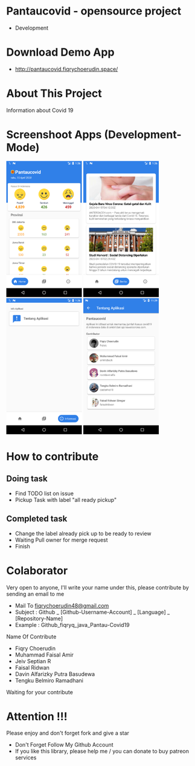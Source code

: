 # Pantaucovid - opensource project
- Development

# Download Demo App
- http://pantaucovid.fiqrychoerudin.space/

# About This Project
Information about Covid 19

# Screenshoot Apps (Development-Mode)
<span align="center"><img width="200px" height="360px" src="docs/images/ss_apps.png"></span>
<span align="center"><img width="200px" height="360px" src="docs/images/ss_news.png"></span>
<span align="center"><img width="200px" height="360px" src="docs/images/ss_about.png"></span>
<span align="center"><img width="200px" height="360px" src="docs/images/ss_contributor.png"></span>

# How to contribute
## Doing task
- Find TODO list on issue
- Pickup Task with label "all ready pickup"

## Completed task
- Change the label already pick up to be ready to review
- Waiting Pull owner for merge request
- Finish

# Colaborator
Very open to anyone, I'll write your name under this, please contribute by sending an email to me

- Mail To fiqrychoerudin48@gmail.com
- Subject : Github _ [Github-Username-Account] _ [Language] _ [Repository-Name]
- Example : Github_fiqryq_java_Pantau-Covid19

Name Of Contribute
- Fiqry Choerudin
- Muhammad Faisal Amir
- Jeiv Septian R
- Faisal Ridwan
- Davin Alfarizky Putra Basudewa
- Tengku Belmiro Ramadhani

Waiting for your contribute

# Attention !!!
Please enjoy and don't forget fork and give a star
- Don't Forget Follow My Github Account
- If you like this library, please help me / you can donate to buy patreon services
